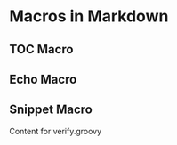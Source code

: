 <!---
Licensed to the Apache Software Foundation (ASF) under one
or more contributor license agreements.  See the NOTICE file
distributed with this work for additional information
regarding copyright ownership.  The ASF licenses this file
to you under the Apache License, Version 2.0 (the
"License"); you may not use this file except in compliance
with the License.  You may obtain a copy of the License at

  http://www.apache.org/licenses/LICENSE-2.0

Unless required by applicable law or agreed to in writing,
software distributed under the License is distributed on an
"AS IS" BASIS, WITHOUT WARRANTIES OR CONDITIONS OF ANY
KIND, either express or implied.  See the License for the
specific language governing permissions and limitations
under the License.
-->

Macros in Markdown
==================

## TOC Macro

<!-- MACRO{toc} -->

## Echo Macro

<!-- MACRO{echo|param1=value1|param2=value2} -->

## Snippet Macro

<!-- MACRO{snippet|id=macros|file=src/main/java/org/apache/maven/plugins/site/it/CustomVelocityTool.java} -->

Content for verify.groovy

